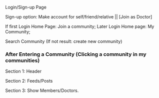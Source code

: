 Login/Sign-up Page

Sign-up option: Make account for self/friend/relative || [Join as Doctor] 

If first Login Home Page: Join a community; 
Later Login Home page: My Community;

Search Community (If not result: create new community)

### After Entering a Community (Clicking a community in my communities) ###

Section 1: Header

Section 2: Feeds/Posts

Section 3: Show Members/Doctors.
